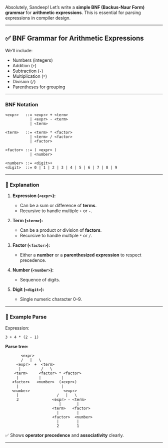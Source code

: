 Absolutely, Sandeep! Let’s write a **simple BNF (Backus-Naur Form) grammar** for **arithmetic expressions**. This is essential for parsing expressions in compiler design.

---

## ✅ BNF Grammar for Arithmetic Expressions

We’ll include:

* Numbers (integers)
* Addition (`+`)
* Subtraction (`-`)
* Multiplication (`*`)
* Division (`/`)
* Parentheses for grouping

---

### BNF Notation

```
<expr>   ::= <expr> + <term>
           | <expr> - <term>
           | <term>

<term>   ::= <term> * <factor>
           | <term> / <factor>
           | <factor>

<factor> ::= ( <expr> )
           | <number>

<number> ::= <digit>+
<digit>  ::= 0 | 1 | 2 | 3 | 4 | 5 | 6 | 7 | 8 | 9
```

---

### 🔹 Explanation

1. **Expression (`<expr>`):**

   * Can be a sum or difference of **terms**.
   * Recursive to handle multiple `+` or `-`.

2. **Term (`<term>`):**

   * Can be a product or division of **factors**.
   * Recursive to handle multiple `*` or `/`.

3. **Factor (`<factor>`):**

   * Either a **number** or a **parenthesized expression** to respect precedence.

4. **Number (`<number>`):**

   * Sequence of digits.

5. **Digit (`<digit>`):**

   * Single numeric character 0–9.

---

### 🔹 Example Parse

Expression:

```
3 + 4 * (2 - 1)
```

**Parse tree:**

```
       <expr>
       /   |   \
     <expr>  +  <term>
      |         /   \
    <term>     <factor> * <factor>
     |         |         |
   <factor>   <number>  (<expr>)
     |                   |
   <number>               <expr>
     |                 /   |   \
     3               <expr> - <term>
                        |       |
                     <term>   <factor>
                       |        |
                     <factor>  <number>
                       |        |
                       2        1
```

✅ Shows **operator precedence** and **associativity** clearly.

---
